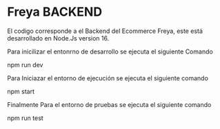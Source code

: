 # Freya BACKEND
El codigo corresponde a el Backend del Ecommerce Freya, este está desarrollado en Node.Js version 16. 

Para inicilizar el entonrno de desarrollo se ejecuta el siguiente Comando

npm run dev

Para Iniciazar el entorno de ejecución se ejecuta el siguiente comando

npm start

Finalmente Para el entorno de pruebas se ejecuta el siguiente comando

npm run test
